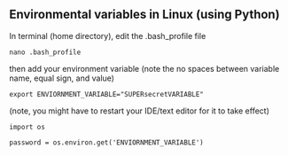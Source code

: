 ## Environmental variables in Linux (using Python)


In terminal (home directory), edit the .bash_profile file

```
nano .bash_profile

```


then add your environment variable (note the no spaces between variable name, 
equal sign, and value)

```
export ENVIORNMENT_VARIABLE="SUPERsecretVARIABLE"
```


(note, you might have to restart your IDE/text editor for it to take effect)

```
import os

password = os.environ.get('ENVIORNMENT_VARIABLE')
```
